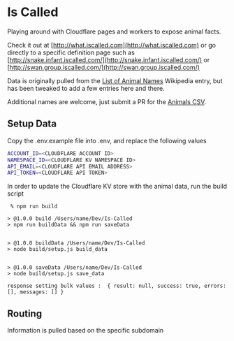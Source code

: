 # Is Called

Playing around with Cloudflare pages and workers to expose animal facts.

Check it out at [http://what.iscalled.com](http://what.iscalled.com) or go directly to a specific definition page such as [http://snake.infant.iscalled.com/](http://snake.infant.iscalled.com/) or [http://swan.group.iscalled.com/](http://swan.group.iscalled.com/)

Data is originally pulled from the [List of Animal Names](https://en.wikipedia.org/wiki/List_of_animal_names) Wikipedia entry, but has been tweaked to add a few entries here and there.

Additional names are welcome, just submit a PR for the [Animals CSV](https://github.com/sam-heller/Is-Called/blob/main/build/wikipedia.csv).

## Setup Data

Copy the .env.example file into .env, and replace the following values
```bash
ACCOUNT_ID=<CLOUDFLARE ACCOUNT ID>
NAMESPACE_ID=<CLOUDFLARE KV NAMESPACE ID>
API_EMAIL=<CLOUDFLARE API EMAIL ADDRESS>
API_TOKEN=<CLOUDFLARE API TOKEN>
```

In order to update the Cloudflare KV store with the animal data, run the build script
```
 % npm run build

> @1.0.0 build /Users/name/Dev/Is-Called
> npm run buildData && npm run saveData


> @1.0.0 buildData /Users/name/Dev/Is-Called
> node build/setup.js build_data


> @1.0.0 saveData /Users/name/Dev/Is-Called
> node build/setup.js save_data

response setting bulk values :  { result: null, success: true, errors: [], messages: [] }

```

## Routing
Information is pulled based on the specific subdomain 